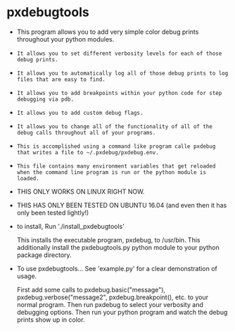 # pxdebugtools
* This program allows you to add very simple color debug prints throughout your python modules.
     
*     It allows you to set different verbosity levels for each of those debug prints.
     
*     It allows you to automatically log all of those debug prints to log files that are easy to find.
     
*     It allows you to add breakpoints within your python code for step debugging via pdb.
     
*     It allows you to add custom debug flags.
     
*     It allows you to change all of the functionality of all of the debug calls throughout all of your programs.
     
*     This is accomplished using a command like program calle pxdebug that writes a file to ~/.pxdebug/pxdebug.env.
     
*     This file contains many environment variables that get reloaded when the command line program is run or the python module is loaded.
* THIS ONLY WORKS ON LINUX RIGHT NOW.
* THIS HAS ONLY BEEN TESTED ON UBUNTU 16.04 (and even then it has only been tested lightly!)
* to install, 
    Run './install_pxdebugtools'

    This installs the executable program, pxdebug, to /usr/bin.
    This additionally install the pxdebugtools.py python module to your python package directory.

 * To use pxdebugtools... See 'example.py' for a clear demonstration of usage. 
    
    First add some calls to pxdebug.basic("message"), pxdebug.verbose("message2", pxdebug.breakpoint(), etc. to your normal program.
    Then run pxdebug to select your verbosity and debugging options.
    Then run your python program and watch the debug prints show up in color.
